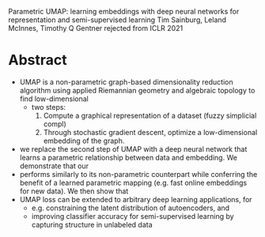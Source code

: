 Parametric UMAP: learning embeddings with deep neural networks for representation and semi-supervised learning
Tim Sainburg, Leland McInnes, Timothy Q Gentner
rejected from ICLR 2021

# Abstract

* UMAP is a non-parametric graph-based dimensionality reduction algorithm using
  applied Riemannian geometry and algebraic topology to find low-dimensional
  * two steps:
    1. Compute a graphical representation of a dataset (fuzzy simplicial compl)
    2. Through stochastic gradient descent, optimize a low-dimensional
       embedding of the graph.
* we replace the second step of UMAP with a deep neural network that learns a
  parametric relationship between data and embedding. We demonstrate that our
* performs similarly to its non-parametric counterpart while conferring the
  benefit of a learned parametric mapping (e.g. fast online embeddings for new
  data).  We then show that
* UMAP loss can be extended to arbitrary deep learning applications, for
  * e.g. constraining the latent distribution of autoencoders, and
  * improving classifier accuracy for semi-supervised learning by capturing
    structure in unlabeled data
